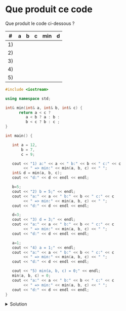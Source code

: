 # Que produit ce code
Que produit le code ci-dessous ?

| # | a | b | c | min | d |
|---|---|---|---|-----|---|
| 1)|   |   |   |     |   |
| 2)|   |   |   |     |   |
| 3)|   |   |   |     |   |
| 4)|   |   |   |     |   |
| 5)|   |   |   |     |   |

~~~cpp
#include <iostream>

using namespace std;

int& min(int& a, int& b, int& c) {
      return a < c ?
         a < b ? a : b :
         b < c ? b : c ;
}

int main() {

   int a = 12,
       b = 7,
       c = 9;

   cout << "1) a:" << a << " b:" << b << " c:" << c
        << " => min:" << min(a, b, c) << " ";
   int& d = min(a, b, c);
   cout << "d:" << d << endl << endl;

   b=5;
   cout << "2) b = 5;" << endl;
   cout << "a:" << a << " b:" << b << " c:" << c
        << " => min:" << min(a, b, c) << " ";
   cout << "d:" << d << endl << endl;

   d=3;
   cout << "3) d = 3;" << endl;
   cout << "a:" << a << " b:" << b << " c:" << c
        << " => min:" << min(a, b, c) << " ";
   cout << "d:" << d << endl << endl;

   a=1;
   cout << "4) a = 1;" << endl;
   cout << "a:" << a << " b:" << b << " c:" << c
        << " => min:" << min(a, b, c) << " ";
   cout << "d:" << d << endl << endl;

   cout << "5) min(a, b, c) = 0;" << endl;
   min(a, b, c) = 0;
   cout << "a:" << a << " b:" << b << " c:" << c
        << " => min:" << min(a, b, c) << " ";
   cout << "d:" << d << endl << endl;
}

~~~

<details>
<summary>Solution</summary>

| # | a | b | c | min | d |
|---|---|---|---|-----|---|
| 1)| 12| 7 | 9 |  7  | 7 |
| 2)| 12| 5 | 9 |  5  | 5 |
| 3)| 12| 3 | 9 |  3  | 3 |
| 4)|  1| 3 | 9 |  1  | 3 |
| 5)|  0| 3 | 9 |  0  | 3 |

</details>
